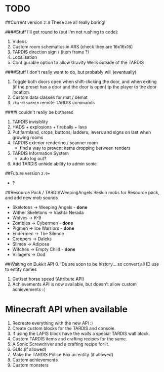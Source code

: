 # TODO

##Current version `2.8`
These are all really boring!

####Stuff I'll get round to (but I'm not rushing to code):
1. Videos
2. Custom room schematics in ARS (check they are 16x16x16)
3. TARDIS direction sign / (item frame ?)
4. Localisation
5. Configurable option to allow Gravity Wells outside of the TARDIS

####Stuff I don't really want to do, but probably will (eventually)
1. Toggle both doors open when shift-clicking the door, and when exiting (if the preset has a door and the door is open) tp the player to the door location.
2. Custom data classes for mat / demat
3. `/tardisadmin` remote TARDIS commands

####I couldn't really be bothered
1. TARDIS invisiblity
2. HADS + explosions + fireballs + lava
3. Put farmland, crops, buttons, ladders, levers and signs on last when growing rooms
4. TARDIS exterior rendering / scanner room
    * find a way to prevent items dropping between renders
5. TARDIS Information System
    * auto log out?
6. Add TARDIS unhide ability to admin sonic

    
##Future version `2.9+`
* ?


##Resource Pack / TARDISWeepingAngels
Reskin mobs for Resource pack, and add new mob sounds

* Skeletons -> Weeping Angels - __done__
* Wither Skeletons -> Vashta Nerada
* Wolves -> K-9
* Zombies -> Cybermen - __done__
* Pigmen -> Ice Warriors - __done__
* Endermen -> The Silence
* Creepers -> Daleks
* Slimes -> Adipose
* Witches -> Empty Child - __done__
* Villagers -> Ood

##Waiting on Bukkit API
0. IDs are soon to be history... so convert all ID use to entity names
1. Get/set horse speed (Attribute API)
2. Achievements API is now available, but doesn't allow custom achievements :(

# Minecraft API when available
1. Recreate everything with the new API :)
2. Create custom blocks for the TARDIS and console.
3. If using the LAPIS block have the walls a special TARDIS wall block.
4. Custom TARDIS items and crafting recipes for the same.
5. A Sonic Screwdriver and a crafting recipe for it.
6. GUIs (if allowed)
7. Make the TARDIS Police Box an entity (if allowed)
8. Custom achievements
9. Custom monsters

